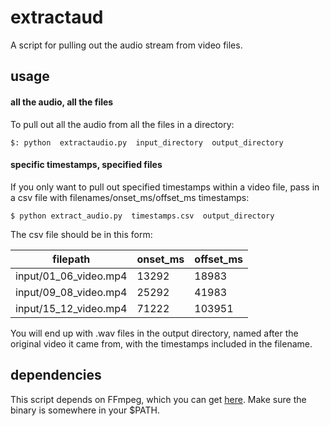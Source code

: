 # extractaud


A script for pulling out the audio stream from video files.

## usage

#### all the audio, all the files
To pull out all the audio from all the files in a directory:

```
$: python  extractaudio.py  input_directory  output_directory
```

#### specific timestamps, specified files
If you only want to pull out specified timestamps within a video file,
pass in a csv file with filenames/onset_ms/offset_ms timestamps:

```
$ python extract_audio.py  timestamps.csv  output_directory
```

The csv file should be in this form:

|filepath             |onset_ms|offset_ms|
|---------------------|--------|---------|
|input/01_06_video.mp4|13292   | 18983|
|input/09_08_video.mp4|25292   | 41983|
|input/15_12_video.mp4|71222   | 103951|

You will end up with .wav files in the output directory, named after the
original video it came from, with the timestamps included in the filename.



## dependencies

This script depends on FFmpeg, which you can get [here](https://www.ffmpeg.org/). Make sure the binary is somewhere in your $PATH.
